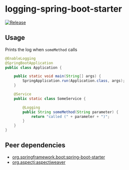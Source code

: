 # logging-spring-boot-starter

[![Release](https://jitpack.io/v/cbdyzj/logging-spring-boot-starter.svg)](https://jitpack.io/#cbdyzj/logging-spring-boot-starter)

## Usage

Prints the log when `someMethod` calls

```java
@EnableLogging
@SpringBootApplication
public class Application {

    public static void main(String[] args) {
        SpringApplication.run(Application.class, args);
    }

    @Service
    public static class SomeService {

        @Logging
        public String someMethod(String parameter) {
            return "called (" + parameter + ")";
        }
    }
}
```

## Peer dependencies

- [org.springframework.boot:spring-boot-starter](https://mvnrepository.com/artifact/org.springframework.boot/spring-boot-starter)
- [org.aspectj:aspectjweaver](https://mvnrepository.com/artifact/org.aspectj/aspectjweaver)
